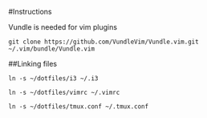 #Instructions

Vundle is needed for vim plugins
```
git clone https://github.com/VundleVim/Vundle.vim.git ~/.vim/bundle/Vundle.vim
```




##Linking files

```
ln -s ~/dotfiles/i3 ~/.i3

ln -s ~/dotfiles/vimrc ~/.vimrc

ln -s ~/dotfiles/tmux.conf ~/.tmux.conf
```
